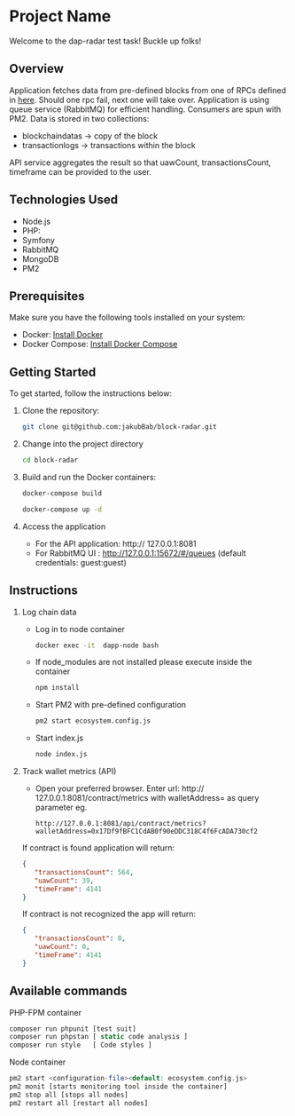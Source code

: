 # Project Name

Welcome to the dap-radar test task! Buckle up folks!

## Overview

Application fetches data from pre-defined blocks from one of RPCs defined in [here](https://docs.iotex.io/reference/babel-web3-api#babel-api-endpoints). Should one rpc fail, next one will take over.
Application is using queue service (RabbitMQ) for efficient handling. Consumers are spun with PM2. Data is stored in two collections:

* blockchaindatas  -> copy of the block
* transactionlogs  -> transactions within the block


API service aggregates the result so that uawCount, transactionsCount, timeframe can be provided to the user.


## Technologies Used

- Node.js
- PHP: 
- Symfony
- RabbitMQ
- MongoDB
- PM2 


## Prerequisites

Make sure you have the following tools installed on your system:

- Docker: [Install Docker](https://docs.docker.com/get-docker/)
- Docker Compose: [Install Docker Compose](https://docs.docker.com/compose/install/)

## Getting Started

To get started, follow the instructions below:

1. Clone the repository:

   ```bash
   git clone git@github.com:jakubBab/block-radar.git

2. Change into the project directory 

   ```bash
   cd block-radar

3. Build and run the Docker containers:
   ```bash
   docker-compose build  
   ```

   ```bash
   docker-compose up -d
   ```
4. Access the application 
   
   * For the API application: http:// 127.0.0.1:8081 
   * For RabbitMQ UI : http://127.0.0.1:15672/#/queues (default credentials: guest:guest)


## Instructions 

1. Log chain data


   * Log in to node container 
        ```bash
      docker exec -it  dapp-node bash
     
   * If node_modules are not installed please execute inside the container  
     ```bash
     npm install


   * Start PM2 with pre-defined configuration 
        ```bash
      pm2 start ecosystem.config.js

   * Start index.js
        ```bash
      node index.js

2. Track wallet metrics (API)

   * Open your preferred browser. Enter url: http:// 127.0.0.1:8081/contract/metrics  with walletAddress=<wallet-address> as query parameter eg.
     ```text
     http://127.0.0.1:8081/api/contract/metrics?walletAddress=0x17Df9fBFC1CdAB0f90eDDC318C4f6FcADA730cf2

    If contract is found application will return: 
     ```json
   { 
        "transactionsCount": 564,
        "uawCount": 39,
        "timeFrame": 4141
   }
   ```
   If contract is not recognized the app will return:

     ```json
   { 
        "transactionsCount": 0,
        "uawCount": 0,
        "timeFrame": 4141
   }
    ```

Available commands
-----


PHP-FPM container
```php
composer run phpunit [test suit]
composer run phpstan [ static code analysis ]
composer run style   [ Code styles ]
```

Node container
```php
pm2 start <configuration-file><default: ecosystem.config.js>
pm2 monit [starts monitoring tool inside the container]
pm2 stop all [stops all nodes]
pm2 restart all [restart all nodes]

```

